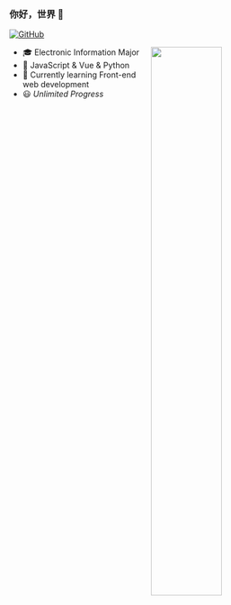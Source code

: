 ### 你好，世界 👋

[![GitHub](https://img.shields.io/badge/dynamic/json?logo=github&label=GitHub+Followers&labelColor=282c34&color=181717&query=%24.data.totalSubs&url=https%3A%2F%2Fapi.spencerwoo.com%2Fsubstats%2F%3Fsource%3Dgithub%26queryKey%3DZiuChen&longCache=true)](https://github.com/ZiuChen)

[<img align="right" width="50%" src="https://github-readme-stats.vercel.app/api?username=ziuchen&show_icons=true&icon_color=CE1D2D&text_color=718096&bg_color=00000000&hide_title=true&hide_border=true">](https://github.com/ZiuChen)

- :mortar_board: Electronic Information Major
- :hammer: JavaScript & Vue & Python
- :seedling: Currently learning Front-end web development
- :smiley: ​*Unlimited Progress*

